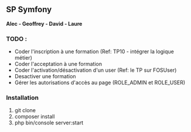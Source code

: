 ## SP Symfony
**Alec - Geoffrey - David - Laure**

### TODO :
 - Coder l'inscription à une formation (Ref: TP10 - intégrer la logique métier)
 - Coder l'acceptation à une formation
 - Coder l'activation/désactivation d'un user (Ref: le TP sur FOSUser)
 - Desactiver une formation
 - Gérer les autorisations d'accès au page (ROLE_ADMIN et ROLE_USER)
 
 
 
 ### Installation
 1) git clone
 2) composer install
 3) php bin/console server:start
